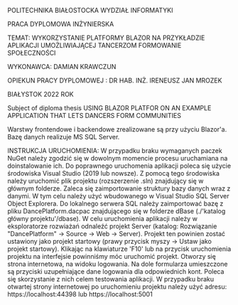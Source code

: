 ﻿POLITECHNIKA BIAŁOSTOCKA
WYDZIAŁ INFORMATYKI

PRACA DYPLOMOWA INŻYNIERSKA

TEMAT: WYKORZYSTANIE PLATFORMY BLAZOR NA
PRZYKŁADZIE APLIKACJI UMOŻLIWIAJĄCEJ TANCERZOM
FORMOWANIE SPOŁECZNOŚCI

WYKONAWCA: DAMIAN KRAWCZUN

OPIEKUN PRACY DYPLOMOWEJ : DR HAB. INŻ. IRENEUSZ JAN MROZEK

BIAŁYSTOK 2022 ROK

Subject of diploma thesis
USING BLAZOR PLATFOR ON AN EXAMPLE APPLICATION THAT
LETS DANCERS FORM COMMUNITIES

Warstwy frontendowe i backendowe zrealizowane są przy użyciu Blazor'a. Bazę danych realizuje MS SQL Server.

INSTRUKCJA URUCHOMIENIA:
W przypadku braku wymaganych paczek NuGet należy zgodzić się w dowolnym momencie procesu uruchamiana na doinstalowanie ich.
Do poprawnego uruchomenia aplikacji poleca się użycie środowiska Visual Studio (2019 lub nowsze). 
Z pomocą tego środowiska należy uruchomić plik projektu (rozszerzenie .sln) znajdujący się w głównym folderze.
Zaleca się zaimportowanie struktury bazy danych wraz z danymi. W tym celu należy użyć wbudowanego w Visual Studio SQL Server Object Explorera.
Do lokalnego serwera SQL należy zaimportować bazę z pliku DancePlatform.dacpac znajdującego się w folderze dBase (./'katalog główny projektu'/dbase).
W celu uruchomienia aplikacji należy w eksploratorze rozwiażań odnaleźć projekt Server (katalog: Rozwiązanie "DancePlatform" -> Source -> Web -> Server).
Projekt ten powinien zostać ustawiony jako projekt startowy (prawy przycisk myszy -> Ustaw jako projekt startowy).
Klikając na klawiaturze 'F10' lub na przycisk uruchomienia projektu na interfejsie powinniśmy móc uruchomić projekt.
Otworzy się strona internetowa, na widoku logowania. Na dole formularza umieszczone są przyciski uzupełniające dane logowania dla odpowiednich kont.
Poleca się skorzystanie z nich celem testowania aplikacji.
W przypadku braku otwartej strony internetowej po uruchomieniu projektu należy użyć adresu:
https://localhost:44398
lub https://localhost:5001